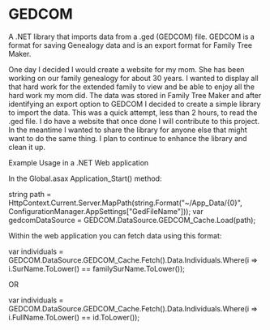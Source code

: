 GEDCOM
======

A .NET library that imports data from a .ged (GEDCOM) file. GEDCOM is a format for saving Genealogy data and is an export format for Family Tree Maker.

One day I decided I would create a website for my mom. She has been working on our family genealogy for about 30 years. I wanted to display all that hard work for the extended family to view and be able to enjoy all the hard work my mom did. The data was stored in Family Tree Maker and after identifying an export option to GEDCOM I decided to create a simple library to import the data. This was a quick attempt, less than 2 hours, to read the .ged file. I do have a website that once done I will contribute to this project. In the meantime I wanted to share the library for anyone else that might want to do the same thing. I plan to continue to enhance the library and clean it up.

Example Usage in a .NET Web application

In the Global.asax Application_Start() method:

string path = HttpContext.Current.Server.MapPath(string.Format("~/App_Data/{0}", ConfigurationManager.AppSettings["GedFileName"]));
var gedcomDataSource = GEDCOM.DataSource.GEDCOM_Cache.Load(path);


Within the web application you can fetch data using this format:

var individuals = GEDCOM.DataSource.GEDCOM_Cache.Fetch().Data.Individuals.Where(i => i.SurName.ToLower() == familySurName.ToLower());

OR

var individuals = GEDCOM.DataSource.GEDCOM_Cache.Fetch().Data.Individuals.Where(i => i.FullName.ToLower() == id.ToLower());
